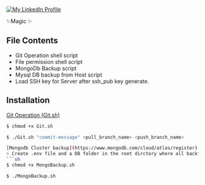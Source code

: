 <!-- # File Setup -->

<!-- [![N|Solid](https://cldup.com/dTxpPi9lDf.thumb.png)](https://nodesource.com/products/nsolid) -->

[![My LinkedIn Profile](https://media.licdn.com/dms/image/C5603AQEC8ch_Z-bmpg/profile-displayphoto-shrink_200_200/0/1589660737782?e=2147483647&v=beta&t=bkzNsi69jrmxF804_L0f7GsGYKj8_BP_mDu4pF9wg20)](https://in.linkedin.com/in/sagnik-dey-483423a9)

 ✨Magic ✨

## File Contents 

- Git Operation shell script
- File permission shell script
- MongoDb Backup script
- Mysql DB backup from Host script
- Load SSH key for Server after ssh_pub key generate.


## Installation

[Git Operation (Git.sh)](https://github.com)

```sh
$ chmod +x Git.sh
```

```sh
$ ./Git.sh "commit-message" <pull_branch_name> <push_branch_name>

[Mongodb Cluster backup](https://www.mongodb.com/cloud/atlas/register)
> Create .env file and a DB folder in the root dirctory where all backfile will be stored, and add the value like this MONGODB_URI=""
```sh
$ chmod +x MongoBackup.sh
```
```sh
$ ./MongoBackup.sh
```



